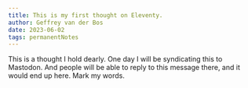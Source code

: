 ```yaml
---
title: This is my first thought on Eleventy.
author: Geffrey van der Bos
date: 2023-06-02
tags: permanentNotes
---
```

This is a thought I hold dearly. One day I will be syndicating this to Mastodon. And people will be able to reply to this message there, and it would end up here. Mark my words.
